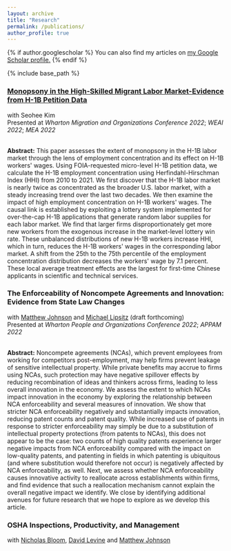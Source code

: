 ```yaml
---
layout: archive
title: "Research"
permalink: /publications/
author_profile: true
---
```


{% if author.googlescholar %}
  You can also find my articles on <u><a href="{{author.googlescholar}}">my Google Scholar profile</a>.</u>
{% endif %}

{% include base_path %}


### [Monopsony in the High-Skilled Migrant Labor Market-Evidence from H-1B Petition Data](https://papers.ssrn.com/sol3/papers.cfm?abstract_id=4010152)
with Seohee Kim \
Presented at _Wharton Migration and Organizations Conference 2022_; _WEAI 2022_; _MEA 2022_ \
<br />

**Abstract:** This paper assesses the extent of monopsony in the H-1B labor market through the lens of employment concentration and its effect on H-1B workers' wages. Using FOIA-requested micro-level H-1B petition data, we calculate the H-1B employment concentration using Herfindahl-Hirschman Index (HHI) from 2010 to 2021. We first discover that the H-1B labor market is nearly twice as concentrated as the broader U.S. labor market, with a steady increasing trend over the last two decades. We then examine the impact of high employment concentration on H-1B workers' wages. The causal link is established by exploiting a lottery system implemented for over-the-cap H-1B applications that generate random labor supplies for each labor market. We find that larger firms disproportionately get more new workers from the exogenous increase in the market-level lottery win rate. These unbalanced distributions of new H-1B workers increase HHI, which in turn, reduces the H-1B workers' wages in the corresponding labor market. A shift from the 25th to the 75th percentile of the employment concentration distribution decreases the workers' wage by 7.1 percent. These local average treatment effects are the largest for first-time Chinese applicants in scientific and technical services.

### The Enforceability of Noncompete Agreements and Innovation: Evidence from State Law Changes
with [Matthew Johnson](https://sites.google.com/site/mslaterjohnson/) and [Michael Lipsitz](https://sites.google.com/site/malipsitz/) (draft forthcoming)\
Presented at _Wharton People and Organizations Conference 2022_; _APPAM 2022_ \
<br />

**Abstract:** Noncompete agreements (NCAs), which prevent employees from working for competitors post-employment, may help firms prevent leakage of sensitive intellectual property. While private benefits may accrue to firms using NCAs, such protection may have negative spillover effects by reducing recombination of ideas and thinkers across firms, leading to less overall innovation in the economy. We assess the extent to which NCAs impact innovation in the economy by exploring the relationship between NCA enforceability and several measures of innovation. We show that stricter NCA enforceability negatively and substantially impacts innovation, reducing patent counts and patent quality. While increased use of patents in response to stricter enforceability may simply be due to a substitution of intellectual property protections (from patents to NCAs), this does not appear to be the case: two counts of high quality patents experience larger negative impacts from NCA enforceability compared with the impact on low-quality patents, and patenting in fields in which patenting is ubiquitous (and where substitution would therefore not occur) is negatively affected by NCA enforceability, as well. Next, we assess whether NCA enforceability causes innovative activity to reallocate across establishments within firms, and find evidence that such a reallocation mechanism cannot explain the overall negative impact we identify. We close by identifying additional avenues for future research that we hope to explore as we develop this article.


### OSHA Inspections, Productivity, and Management
with [Nicholas Bloom](https://nbloom.people.stanford.edu), [David Levine](http://faculty.haas.berkeley.edu/levine/) and [Matthew Johnson](https://sites.google.com/site/mslaterjohnson/)

